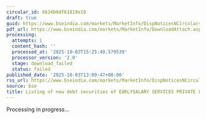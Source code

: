 ```yaml
---
circular_id: 8624b0df61819e10
draft: true
guid: https://www.bseindia.com/markets/MarketInfo/DispNoticesNCirculars.aspx?Noticeid={3D13A3FC-E098-4B1C-B33F-EEB93C3CD929}&noticeno=20251003-43&dt=10/03/2025&icount=43&totcount=57&flag=0
pdf_url: https://www.bseindia.com/markets/MarketInfo/DownloadAttach.aspx?id=20251003-43&attachedId=
processing:
  attempts: 1
  content_hash: ''
  processed_at: '2025-10-03T15:25:40.579539'
  processor_version: '2.0'
  stage: download_failed
  status: failed
published_date: '2025-10-03T13:09:47+00:00'
rss_url: https://www.bseindia.com/markets/MarketInfo/DispNoticesNCirculars.aspx?Noticeid={3D13A3FC-E098-4B1C-B33F-EEB93C3CD929}&noticeno=20251003-43&dt=10/03/2025&icount=43&totcount=57&flag=0
source: bse
title: Listing of new debt securities of EARLYSALARY SERVICES PRIVATE LIMITED
---
```


Processing in progress...